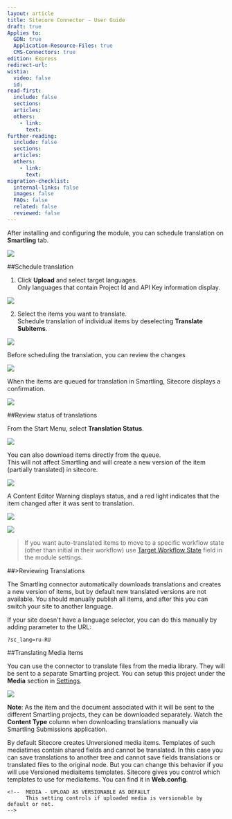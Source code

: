 ```yaml
---
layout: article
title: Sitecore Connector - User Guide
draft: true
Applies to:
  GDN: true
  Application-Resource-Files: true
  CMS-Connectors: true
edition: Express
redirect-url:
wistia:
  video: false
  id:
read-first:
  include: false
  sections:
  articles:
  others:
    - link:
      text:
further-reading:
  include: false
  sections:
  articles:
  others:
    - link:
      text:
migration-checklist:
  internal-links: false
  images: false
  FAQs: false
  related: false
  reviewed: false
---
```


After installing and configuring the module, you can schedule translation on **Smartling** tab.

![](https://smartling.zendesk.com/hc/en-us/article_attachments/200520896/sitecore_sl_tab.jpg)

##Schedule translation

1) Click **Upload** and select target languages.  
Only languages that contain Project Id and API Key information display.  

![](https://smartling.zendesk.com/hc/en-us/article_attachments/200558268/sitecore_bulk_submit.jpg)  

2) Select the items you want to translate.  
Schedule translation of individual items by deselecting **Translate Subitems**.  

![](https://smartling.zendesk.com/hc/en-us/article_attachments/200558288/sitecore_root_source.jpg)  

Before scheduling the translation, you can review the changes  

![](https://smartling.zendesk.com/hc/en-us/article_attachments/200601687/sitecore_review_changes.jpg)  

When the items are queued for translation in Smartling, Sitecore displays a confirmation.  

![](https://smartling.zendesk.com/hc/en-us/article_attachments/200520936/sitecore_confirm.jpg)

##Review status of translations

From the Start Menu, select **Translation Status**.  

![](https://smartling.zendesk.com/hc/en-us/article_attachments/200603153/sitecore_start_menu.jpg)  

You can also download items directly from the queue.  
This will not affect Smartling and will create a new version of the item (partially translated) in sitecore.  

![](https://smartling.zendesk.com/hc/en-us/article_attachments/200603173/sitecore_submissions.jpg)  

A Content Editor Warning displays status, and a red light indicates that the item changed after it was sent to translation.  

![](/hc/en-us/article_attachments/200526316/sitecore_content_status.jpg)  

![](/hc/en-us/article_attachments/200604903/sitecore_content_folders.jpg)

> If you want auto-translated items to move to a specific workflow state (other than initial in their workflow) use [Target Workflow State]() field in the module settings.

##>Reviewing Translations

The Smartling connector automatically downloads translations and creates a new version of items, but by default new translated versions are not available. You should manually publish all items, and after this you can switch your site to another language.

If your site doesn't have a language selector, you can do this manually by adding parameter to the URL:

`?sc_lang=ru-RU`

##Translating Media Items

You can use the connector to translate files from the media library. They will be sent to a separate Smartling project. You can setup this project under the **Media** section in [Settings](/hc/en-us/articles/202088268#configure).  

![](/hc/en-us/article_attachments/200603097/sitecore_media.jpg)

**Note**: As the item and the document associated with it will be sent to the different Smartling projects, they can be downloaded separately. Watch the **Content Type** column when downloading translations manually via Smartling Submissions application.  

By default Sitecore creates Unversioned media items. Templates of such mediatimes contain shared fields and cannot be translated. In this case you can save translations to another tree and cannot save fields translations or translated files to the original node. But you can change this behavior if you will use Versioned mediaitems templates. Sitecore gives you control which templates to use for mediaitems. You can find it in **Web.config**.

~~~
<!--  MEDIA - UPLOAD AS VERSIONABLE AS DEFAULT  
      This setting controls if uploaded media is versionable by default or not.  
-->
~~~